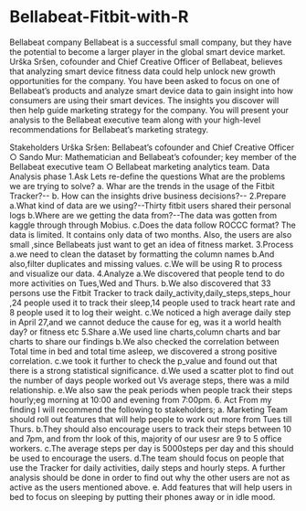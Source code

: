 # Bellabeat-Fitbit-with-R
Bellabeat company
Bellabeat is a successful small company, but they have the potential to become a larger player in the global smart device market. Urška Sršen, cofounder and Chief Creative Officer of Bellabeat, believes that analyzing smart device fitness data could help unlock new growth opportunities for the company. You have been asked to focus on one of Bellabeat’s products and analyze smart device data to gain insight into how consumers are using their smart devices. The insights you discover will then help guide marketing strategy for the company. You will present your analysis to the Bellabeat executive team along with your high-level recommendations for Bellabeat’s marketing strategy.

Stakeholders
Urška Sršen: Bellabeat’s cofounder and Chief Creative Officer
○ Sando Mur: Mathematician and Bellabeat’s cofounder; key member of the Bellabeat executive team
○ Bellabeat marketing analytics team.
Data Analysis phase
1.Ask 
  Lets re-define the questions
  What are the problems we are trying to solve?
    a. Whar are the trends in the usage of the Fitbit Tracker?-- 
    b. How can the insights drive business decisions?--
2.Prepare
    a.What kind of data are we using?--Thirty fitbit users shared their personal logs
    b.Where are we getting the data from?--The data was gotten from kaggle through through Mobius.
    c.Does the data follow ROCCC format? The data is limited. It contains only data of two months. Also, the users are also small
    ,since Bellabeats just want to get an idea of fitness market.
 3.Process
     a.we need to clean the dataset by formatting the column names
     b.And also,filter duplicates and missing values.
     c.We will be using R to process and visualize our data.
  4.Analyze
      a.We discovered that people tend to do more activities on Tues,Wed and Thurs.
      b.We also discovered that 33 persons use the Fitbit Tracker to track daily_activity,daily_steps,steps_hour
       ,24 people used it to track their sleep,14 people used to track heart rate and 8 people used it to log their weight.
       c.We noticed a high average daily step in April 27,and we cannot deduce the cause for eg, was it a world health day? or fitness etc
  5.Share
  a.We used line charts,column charts and bar charts to share our findings
  b.We also checked the correlation between Total time in bed and total time asleep, we discovered a strong positive correlation.
  c.we took it further to check the p_value and found out that there is a strong statistical significance.
  d.We used a scatter plot to find out the number of days people worked out Vs average steps, there was a mild relationship.
  e.We also saw the peak periods when people track their steps hourly;eg morning at 10:00 and evening from 7:00pm.
  6. Act
  From my finding I will recommend the following to stakeholders;
  a. Marketing Team should roll out features that will help people to work out more from Tues till Thurs.
  b.They should also encourage users to track their steps between 10 and 7pm, and from thr look of this, majority of our usesr are 9 to 5 office workers.
  c.The average steps per day is 5000steps per day and this should be used to encourage the users.
  d.The team should focus on people that use the Tracker for daily activities, daily steps and hourly steps. A further analysis should be done in order to find out why the other users are not as active as the users mentioned above.
  e. Add features that will help users in bed to focus on sleeping by putting their phones away or in idle mood.
  
  
  
     
  
